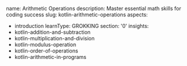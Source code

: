 name: Arithmetic Operations
description: Master essential math skills for coding success
slug: kotlin-arithmetic-operations
aspects:
  - introduction
learnType: GROKKING
section: '0'
insights:
  - kotlin-addition-and-subtraction
  - kotlin-multiplication-and-division
  - kotlin-modulus-operation
  - kotlin-order-of-operations
  - kotlin-arithmetic-in-programs

